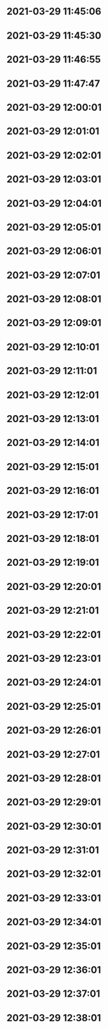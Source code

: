 ## 2021-03-29 11:45:06
## 2021-03-29 11:45:30
## 2021-03-29 11:46:55
## 2021-03-29 11:47:47
## 2021-03-29 12:00:01
## 2021-03-29 12:01:01
## 2021-03-29 12:02:01
## 2021-03-29 12:03:01
## 2021-03-29 12:04:01
## 2021-03-29 12:05:01
## 2021-03-29 12:06:01
## 2021-03-29 12:07:01
## 2021-03-29 12:08:01
## 2021-03-29 12:09:01
## 2021-03-29 12:10:01
## 2021-03-29 12:11:01
## 2021-03-29 12:12:01
## 2021-03-29 12:13:01
## 2021-03-29 12:14:01
## 2021-03-29 12:15:01
## 2021-03-29 12:16:01
## 2021-03-29 12:17:01
## 2021-03-29 12:18:01
## 2021-03-29 12:19:01
## 2021-03-29 12:20:01
## 2021-03-29 12:21:01
## 2021-03-29 12:22:01
## 2021-03-29 12:23:01
## 2021-03-29 12:24:01
## 2021-03-29 12:25:01
## 2021-03-29 12:26:01
## 2021-03-29 12:27:01
## 2021-03-29 12:28:01
## 2021-03-29 12:29:01
## 2021-03-29 12:30:01
## 2021-03-29 12:31:01
## 2021-03-29 12:32:01
## 2021-03-29 12:33:01
## 2021-03-29 12:34:01
## 2021-03-29 12:35:01
## 2021-03-29 12:36:01
## 2021-03-29 12:37:01
## 2021-03-29 12:38:01
